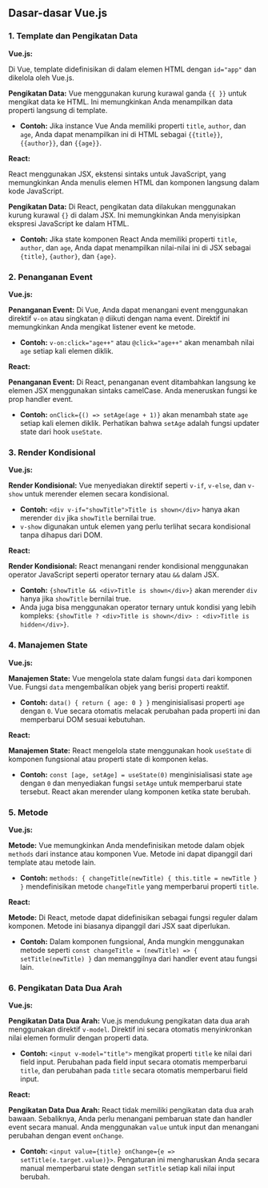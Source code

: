 ## Dasar-dasar Vue.js

### 1. Template dan Pengikatan Data

**Vue.js:**

Di Vue, template didefinisikan di dalam elemen HTML dengan `id="app"` dan dikelola oleh Vue.js.

**Pengikatan Data:** Vue menggunakan kurung kurawal ganda `{{ }}` untuk mengikat data ke HTML. Ini memungkinkan Anda menampilkan data properti langsung di template.

- **Contoh:** Jika instance Vue Anda memiliki properti `title`, `author`, dan `age`, Anda dapat menampilkan ini di HTML sebagai `{{title}}`, `{{author}}`, dan `{{age}}`.

**React:**

React menggunakan JSX, ekstensi sintaks untuk JavaScript, yang memungkinkan Anda menulis elemen HTML dan komponen langsung dalam kode JavaScript.

**Pengikatan Data:** Di React, pengikatan data dilakukan menggunakan kurung kurawal `{}` di dalam JSX. Ini memungkinkan Anda menyisipkan ekspresi JavaScript ke dalam HTML.

- **Contoh:** Jika state komponen React Anda memiliki properti `title`, `author`, dan `age`, Anda dapat menampilkan nilai-nilai ini di JSX sebagai `{title}`, `{author}`, dan `{age}`.

### 2. Penanganan Event

**Vue.js:**

**Penanganan Event:** Di Vue, Anda dapat menangani event menggunakan direktif `v-on` atau singkatan `@` diikuti dengan nama event. Direktif ini memungkinkan Anda mengikat listener event ke metode.

- **Contoh:** `v-on:click="age++"` atau `@click="age++"` akan menambah nilai `age` setiap kali elemen diklik.

**React:**

**Penanganan Event:** Di React, penanganan event ditambahkan langsung ke elemen JSX menggunakan sintaks camelCase. Anda meneruskan fungsi ke prop handler event.

- **Contoh:** `onClick={() => setAge(age + 1)}` akan menambah state `age` setiap kali elemen diklik. Perhatikan bahwa `setAge` adalah fungsi updater state dari hook `useState`.

### 3. Render Kondisional

**Vue.js:**

**Render Kondisional:** Vue menyediakan direktif seperti `v-if`, `v-else`, dan `v-show` untuk merender elemen secara kondisional.

- **Contoh:** `<div v-if="showTitle">Title is shown</div>` hanya akan merender `div` jika `showTitle` bernilai true.
- `v-show` digunakan untuk elemen yang perlu terlihat secara kondisional tanpa dihapus dari DOM.

**React:**

**Render Kondisional:** React menangani render kondisional menggunakan operator JavaScript seperti operator ternary atau `&&` dalam JSX.

- **Contoh:** `{showTitle && <div>Title is shown</div>}` akan merender `div` hanya jika `showTitle` bernilai true.
- Anda juga bisa menggunakan operator ternary untuk kondisi yang lebih kompleks: `{showTitle ? <div>Title is shown</div> : <div>Title is hidden</div>}`.

### 4. Manajemen State

**Vue.js:**

**Manajemen State:** Vue mengelola state dalam fungsi `data` dari komponen Vue. Fungsi `data` mengembalikan objek yang berisi properti reaktif.

- **Contoh:** `data() { return { age: 0 } }` menginisialisasi properti `age` dengan `0`. Vue secara otomatis melacak perubahan pada properti ini dan memperbarui DOM sesuai kebutuhan.

**React:**

**Manajemen State:** React mengelola state menggunakan hook `useState` di komponen fungsional atau properti state di komponen kelas.

- **Contoh:** `const [age, setAge] = useState(0)` menginisialisasi state `age` dengan `0` dan menyediakan fungsi `setAge` untuk memperbarui state tersebut. React akan merender ulang komponen ketika state berubah.

### 5. Metode

**Vue.js:**

**Metode:** Vue memungkinkan Anda mendefinisikan metode dalam objek `methods` dari instance atau komponen Vue. Metode ini dapat dipanggil dari template atau metode lain.

- **Contoh:** `methods: { changeTitle(newTitle) { this.title = newTitle } }` mendefinisikan metode `changeTitle` yang memperbarui properti `title`.

**React:**

**Metode:** Di React, metode dapat didefinisikan sebagai fungsi reguler dalam komponen. Metode ini biasanya dipanggil dari JSX saat diperlukan.

- **Contoh:** Dalam komponen fungsional, Anda mungkin menggunakan metode seperti `const changeTitle = (newTitle) => { setTitle(newTitle) }` dan memanggilnya dari handler event atau fungsi lain.

### 6. Pengikatan Data Dua Arah

**Vue.js:**

**Pengikatan Data Dua Arah:** Vue.js mendukung pengikatan data dua arah menggunakan direktif `v-model`. Direktif ini secara otomatis menyinkronkan nilai elemen formulir dengan properti data.

- **Contoh:** `<input v-model="title">` mengikat properti `title` ke nilai dari field input. Perubahan pada field input secara otomatis memperbarui `title`, dan perubahan pada `title` secara otomatis memperbarui field input.

**React:**

**Pengikatan Data Dua Arah:** React tidak memiliki pengikatan data dua arah bawaan. Sebaliknya, Anda perlu menangani pembaruan state dan handler event secara manual. Anda menggunakan `value` untuk input dan menangani perubahan dengan event `onChange`.

- **Contoh:** `<input value={title} onChange={e => setTitle(e.target.value)}>`. Pengaturan ini mengharuskan Anda secara manual memperbarui state dengan `setTitle` setiap kali nilai input berubah.
